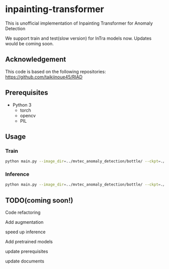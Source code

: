# inpainting-transformer
This is unofficial implementation of Inpainting Transformer for Anomaly Detection

We support train and test(slow version) for InTra models now. Updates would be coming soon.

## Acknowledgement
This code is based on the following repositories:
https://github.com/taikiinoue45/RIAD

## Prerequisites
- Python 3
  - torch
  - opencv
  - PIL

## Usage

### Train
```bash
python main.py --image_dir=../mvtec_anomaly_detection/bottle/ --ckpt=./ckpt/InTra/MVTAD_bottle/
```

### Inference
```bash
python main.py --image_dir=../mvtec_anomaly_detection/bottle/ --ckpt=./ckpt/InTra/MVTAD_bottle/ --is_infer
```

## TODO(coming soon!)
Code refactoring

Add augmentation

speed up inference

Add pretrained models

update prerequisites

update documents
